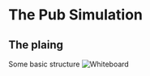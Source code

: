 # The Pub Simulation          

## The plaing

Some basic structure
![Whiteboard](https://github.com/oleander/The-Pub-Simulation/raw/master/img/whiteboard_1.jpg)